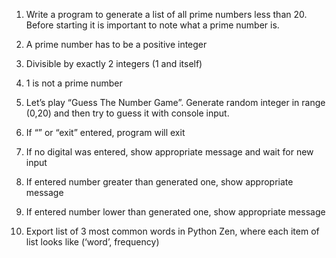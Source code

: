 1. Write a program to generate a list of all prime numbers less than 20.
  Before starting it is important to note what a prime number is.
  1. A prime number has to be a positive integer
  2. Divisible by exactly 2 integers (1 and itself)
  3. 1 is not a prime number

2. Let’s play “Guess The Number Game”.
  Generate random integer in range (0,20) and then try to guess it with console input.
  1. If “” or “exit” entered, program will exit
  2. If no digital was entered, show appropriate message and wait for new input
  3. If entered number greater than generated one, show appropriate message
  4. If entered number lower than generated one, show appropriate message

3. Export list of 3 most common words in Python Zen,
 where each item of list looks like (‘word’, frequency)

